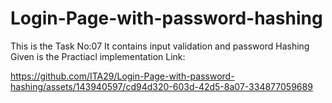# Login-Page-with-password-hashing
This is the Task No:07
It contains input validation and password Hashing
Given is the Practiacl implementation Link:

https://github.com/ITA29/Login-Page-with-password-hashing/assets/143940597/cd94d320-603d-42d5-8a07-334877059689
